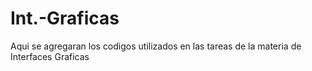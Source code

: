 # Int.-Graficas
Aqui se agregaran los codigos utilizados en las tareas de la materia de Interfaces Graficas
